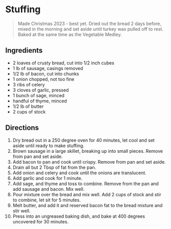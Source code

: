 # Stuffing

> Made Christmas 2023 - best yet. Dried out the bread 2 days before, mixed in the morning and set aside until turkey was pulled off to rest.  Baked at the same time as the Vegetable Medley.

## Ingredients
* 2 loaves of crusty bread, cut into 1/2 inch cubes
* 1 lb of sausage, casings removed
* 1/2 lb of bacon, cut into chunks
* 1 onion chopped, not too fine
* 3 ribs of celery
* 3 cloves of garlic, pressed
* 1 bunch of sage, minced
* handful of thyme, minced
* 1/2 lb of butter
* 2 cups of stock

## Directions
1. Dry bread out in a 250 degree oven for 40 minutes, let cool and set aside until ready to make stuffing.
2. Brown sausage in a large skillet, breaking up into small pieces.  Remove from pan and set aside.
3. Add bacon to pan and cook until crispy.  Remove from pan and set aside.
4. Drain all but 2 Tbsp of fat from the pan.
5. Add onion and celery and cook until the onions are translucent.
6. Add garlic and cook for 1 minute.
7. Add sage, and thyme and toss to combine. Remove from the pan and add sausage and bacon. Mix well.
8. Pour mixture over the bread and mix well.  Add 2 cups of stock and stir to combine, let sit for 5 minutes.
9. Melt butter, and add it and reserved bacon fat to the bread mixture and stir well.
10. Press into an ungreased baking dish, and bake at 400 degrees uncovered for 30 minutes.
